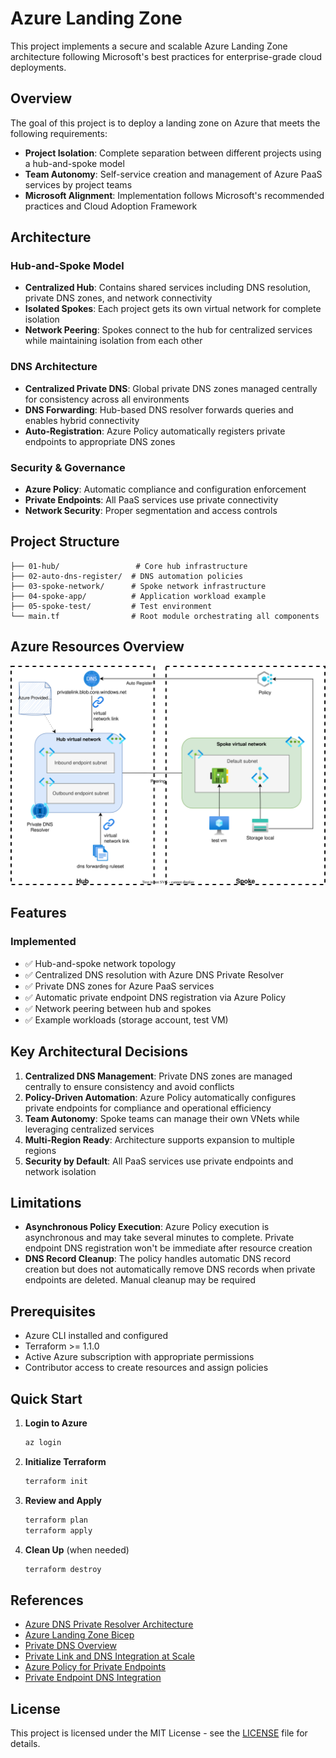


# Azure Landing Zone

This project implements a secure and scalable Azure Landing Zone architecture following Microsoft's best practices for enterprise-grade cloud deployments.

## Overview

The goal of this project is to deploy a landing zone on Azure that meets the following requirements:
- **Project Isolation**: Complete separation between different projects using a hub-and-spoke model
- **Team Autonomy**: Self-service creation and management of Azure PaaS services by project teams
- **Microsoft Alignment**: Implementation follows Microsoft's recommended practices and Cloud Adoption Framework

## Architecture

### Hub-and-Spoke Model
- **Centralized Hub**: Contains shared services including DNS resolution, private DNS zones, and network connectivity
- **Isolated Spokes**: Each project gets its own virtual network for complete isolation
- **Network Peering**: Spokes connect to the hub for centralized services while maintaining isolation from each other

### DNS Architecture
- **Centralized Private DNS**: Global private DNS zones managed centrally for consistency across all environments
- **DNS Forwarding**: Hub-based DNS resolver forwards queries and enables hybrid connectivity
- **Auto-Registration**: Azure Policy automatically registers private endpoints to appropriate DNS zones

### Security & Governance
- **Azure Policy**: Automatic compliance and configuration enforcement
- **Private Endpoints**: All PaaS services use private connectivity
- **Network Security**: Proper segmentation and access controls

## Project Structure

```
├── 01-hub/                 # Core hub infrastructure
├── 02-auto-dns-register/  # DNS automation policies
├── 03-spoke-network/      # Spoke network infrastructure
├── 04-spoke-app/          # Application workload example
├── 05-spoke-test/         # Test environment
└── main.tf                # Root module orchestrating all components
```

## Azure Resources Overview

![hub spoke](./doc/hub-spoke.svg "Hub and Spoke")

## Features

### Implemented
- ✅ Hub-and-spoke network topology
- ✅ Centralized DNS resolution with Azure DNS Private Resolver
- ✅ Private DNS zones for Azure PaaS services
- ✅ Automatic private endpoint DNS registration via Azure Policy
- ✅ Network peering between hub and spokes
- ✅ Example workloads (storage account, test VM)

## Key Architectural Decisions

1. **Centralized DNS Management**: Private DNS zones are managed centrally to ensure consistency and avoid conflicts
2. **Policy-Driven Automation**: Azure Policy automatically configures private endpoints for compliance and operational efficiency
3. **Team Autonomy**: Spoke teams can manage their own VNets while leveraging centralized services
4. **Multi-Region Ready**: Architecture supports expansion to multiple regions
5. **Security by Default**: All PaaS services use private endpoints and network isolation

## Limitations

- **Asynchronous Policy Execution**: Azure Policy execution is asynchronous and may take several minutes to complete. Private endpoint DNS registration won't be immediate after resource creation
- **DNS Record Cleanup**: The policy handles automatic DNS record creation but does not automatically remove DNS records when private endpoints are deleted. Manual cleanup may be required

## Prerequisites

- Azure CLI installed and configured
- Terraform >= 1.1.0
- Active Azure subscription with appropriate permissions
- Contributor access to create resources and assign policies

## Quick Start

1. **Login to Azure**
   ```bash
   az login
   ```

2. **Initialize Terraform**
   ```bash
   terraform init
   ```

3. **Review and Apply**
   ```bash
   terraform plan
   terraform apply
   ```

4. **Clean Up** (when needed)
   ```bash
   terraform destroy
   ```



## References

- [Azure DNS Private Resolver Architecture](https://learn.microsoft.com/en-us/azure/dns/private-resolver-architecture)
- [Azure Landing Zone Bicep](https://github.com/Azure/ALZ-Bicep/tree/main)
- [Private DNS Overview](https://learn.microsoft.com/en-us/azure/dns/private-dns-overview#other-considerations)
- [Private Link and DNS Integration at Scale](https://learn.microsoft.com/en-us/azure/cloud-adoption-framework/ready/azure-best-practices/private-link-and-dns-integration-at-scale)
- [Azure Policy for Private Endpoints](https://blog.tyang.org/2023/01/26/using-azure-policy-to-create-dns-records-for-private-endpoints)
- [Private Endpoint DNS Integration](https://learn.microsoft.com/en-us/azure/private-link/private-endpoint-dns)

## License

This project is licensed under the MIT License - see the [LICENSE](LICENSE) file for details.